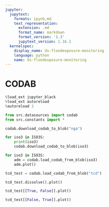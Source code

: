 ```yaml
---
jupyter:
  jupytext:
    formats: ipynb,md
    text_representation:
      extension: .md
      format_name: markdown
      format_version: '1.3'
      jupytext_version: 1.16.1
  kernelspec:
    display_name: ds-floodexposure-monitoring
    language: python
    name: ds-floodexposure-monitoring
---
```


# CODAB

```python
%load_ext jupyter_black
%load_ext autoreload
%autoreload 2
```

```python
from src.datasources import codab
from src.constants import *
```

```python
codab.download_codab_to_blob("nga")
```

```python
for iso3 in ISO3S:
    print(iso3)
    codab.download_codab_to_blob(iso3)
```

```python
for iso3 in ISO3S:
    adm = codab.load_codab_from_blob(iso3)
    adm.plot()
```

```python
tcd_test = codab.load_codab_from_blob("tcd")
```

```python
tcd_test.dissolve().plot()
```

```python
tcd_test[[True, False]].plot()
```

```python
tcd_test[[False, True]].plot()
```
